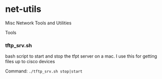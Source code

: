 # net-utils
Misc Network Tools and Utilities

Tools

### tftp_srv.sh

bash script to start and stop the tfpt server on a mac.  I use this for getting files up to cisco devices

Command:  ```./tftp_srv.sh stop|start```

